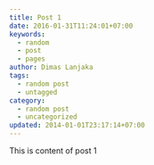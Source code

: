```yaml
---
title: Post 1
date: 2016-01-31T11:24:01+07:00
keywords:
  - random
  - post
  - pages
author: Dimas Lanjaka
tags:
  - random post
  - untagged
category:
  - random post
  - uncategorized
updated: 2014-01-01T23:17:14+07:00
---
```

This is content of post 1